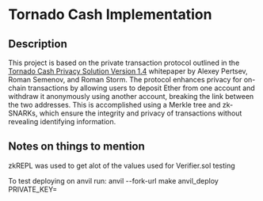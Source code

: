 # Tornado Cash Implementation

## Description

This project is based on the private transaction protocol outlined in the [Tornado Cash Privacy Solution Version 1.4](https://berkeley-defi.github.io/assets/material/Tornado%20Cash%20Whitepaper.pdf) whitepaper by Alexey Pertsev, Roman Semenov, and Roman Storm. The protocol enhances privacy for on-chain transactions by allowing users to deposit Ether from one account and withdraw it anonymously using another account, breaking the link between the two addresses. This is accomplished using a Merkle tree and zk-SNARKs, which ensure the integrity and privacy of transactions without revealing identifying information.

## Notes on things to mention

zkREPL was used to get alot of the values used for Verifier.sol testing

To test deploying on anvil run:
anvil --fork-url <ETH mainnet fork url>
make anvil_deploy PRIVATE_KEY=<anvil private key>
